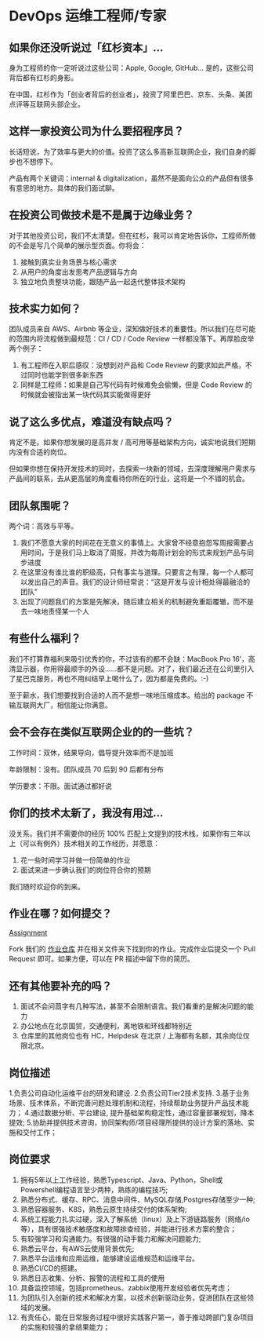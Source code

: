 # DevOps 运维工程师/专家


## 如果你还没听说过「红杉资本」...

身为工程师的你一定听说过这些公司：Apple, Google, GitHub... 是的，这些公司背后都有红杉的身影。

在中国，红杉作为「创业者背后的创业者」，投资了阿里巴巴、京东、头条、美团点评等互联网头部企业。

## 这样一家投资公司为什么要招程序员？

长话短说，为了效率与更大的价值。投资了这么多高新互联网企业，我们自身的脚步也不想停下。

产品有两个关键词：internal & digitalization，虽然不是面向公众的产品但有很多有意思的地方。具体的我们面试聊。

## 在投资公司做技术是不是属于边缘业务？

对于其他投资公司，我们不太清楚。但在红杉，我可以肯定地告诉你，工程师所做的不会是写几个简单的展示型页面。你将会：

1. 接触到真实业务场景与核心需求
2. 从用户的角度出发思考产品逻辑与方向
3. 独立地负责整块功能，跟随产品一起迭代整体技术架构


## 技术实力如何？

团队成员来自 AWS、Airbnb 等企业，深知做好技术的重要性。所以我们在尽可能的范围内将流程做到最规范：CI / CD / Code Review 一样都没落下。再厚脸皮举两个例子：

1. 有工程师在入职后感叹：没想到对产品和 Code Review 的要求如此严格，不过同时也能学到很多新东西
2. 同样是工程师：如果是自己写代码有时候难免会偷懒，但是 Code Review 的时候就会被指出某一块代码其实能做得更好

## 说了这么多优点，难道没有缺点吗？

肯定不是。如果你想发展的是高并发 / 高可用等基础架构方向，诚实地说我们短期内没有合适的岗位。

但如果你想在保持开发技术的同时，去探索一块新的领域，去深度理解用户需求与产品间的联系，去从更高层的角度看待你所在的行业，这将是一个不错的机会。

## 团队氛围呢？

两个词：高效与平等。

1. 我们不愿意大家的时间花在无意义的事情上。大家曾不经意抱怨写周报需要占用时间，于是我们马上取消了周报，并改为每周计划会的形式来规划产品与同步进度
2. 在这里没有谁比谁的职级高，只有事实与道理。只要言之有理，每一个人都可以发出自己的声音。我们的设计师经常说：“这是开发与设计相处得最融洽的团队”
3. 出现了问题我们的方案是先解决，随后建立相关的机制避免重蹈覆辙，而不是去一味地责怪某一个人

## 有些什么福利？

我们不打算靠福利来吸引优秀的你，不过该有的都不会缺：MacBook Pro 16’，高清显示器，你用得最顺手的外设……都不是问题。对了，我们最近还在公司里引入了星巴克服务，再也不用纠结早上喝什么了，因为都是免费的。:-)

至于薪水，我们想要找到合适的人而不是想一味地压缩成本。给出的 package 不输互联网大厂，相信能让你满意。

## 会不会存在类似互联网企业的的一些坑？

工作时间：双休，结果导向，倡导提升效率而不是加班

年龄限制：没有。团队成员 70 后到 90 后都有分布

学历要求：不限。面试通过都好说

## 你们的技术太新了，我没有用过...

没关系。我们并不需要你的经历 100% 匹配上文提到的技术栈，如果你有三年以上（可以有例外）技术相关的工作经历，并愿意：

1. 花一些时间学习并做一份简单的作业
2. 面试来进一步确认我们的岗位符合你的预期

我们随时欢迎你的到来。

## 作业在哪？如何提交？

[Assignment](./dev-ops/README.md)

Fork 我们的 [作业仓库](https://github.com/scdt-china/interview-assignments) 并在相关文件夹下找到你的作业。完成作业后提交一个 Pull Request 即可。如果方便，可以在 PR 描述中留下你的简历。

## 还有其他要补充的吗？

1. 面试不会问茴字有几种写法，甚至不会限制语言。我们看重的是解决问题的能力
2. 办公地点在北京国贸，交通便利，离地铁和环线都特别近
3. 仓库里的其他岗位也有 HC，Helpdesk 在北京 / 上海都有名额，其余岗位仅限北京。


## 岗位描述
1.负责公司自动化运维平台的研发和建设.
2.负责公司Tier2技术支持.
3.基于业务场景、技术体系，不断完善问题处理机制和流程，持续帮助业务提升产品技术能力；
4.通过数据分析、平台建设, 提升基础架构稳定性，通过容量部署规划，降本提效;
5.协助并提供技术咨询，协同架构师/项目经理所提供的设计方案的落地、实施和交付工作；


## 岗位要求
1. 拥有5年以上工作经验，熟悉Typescript、Java、Python，Shell或Powershell编程语言至少两种，熟练的编程技巧;
2. 熟悉分布式、缓存、RPC、消息中间件、MySQL存储,Postgres存储至少一种;
3. 熟悉容器服务、K8S，熟悉云原生持续交付的体系架构;
4. 系统工程能力扎实过硬，深入了解系统（linux）及上下游链路服务（网络/io等），具有很强技术敏感度和故障排查经验，并能进行技术方案的整合；
5. 有较强学习和沟通能力。有很强的动手能力和解决问题能力;
6. 熟悉云平台，有AWS云使用背景优先;
7. 熟悉平台运维和应用运维，能够建设运维规范和运维平台。
8. 熟悉CI/CD的搭建。
9. 熟悉日志收集、分析、报警的流程和工具的使用
10. 具备监控领域，包括prometheus、zabbix使用开发经验者优先考虑；
11. 为团队引入创新的技术和解决方案，以技术创新驱动业务，促进团队在这些领域的发展。
12. 有责任心，能在日常服务过程中很好实践客户第一，善于推动跨部门复杂项目的实施和较强的拿结果能力；

